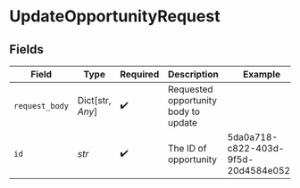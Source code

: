 # UpdateOpportunityRequest


## Fields

| Field                                | Type                                 | Required                             | Description                          | Example                              |
| ------------------------------------ | ------------------------------------ | ------------------------------------ | ------------------------------------ | ------------------------------------ |
| `request_body`                       | Dict[str, *Any*]                     | :heavy_check_mark:                   | Requested opportunity body to update |                                      |
| `id`                                 | *str*                                | :heavy_check_mark:                   | The ID of opportunity                | 5da0a718-c822-403d-9f5d-20d4584e0528 |